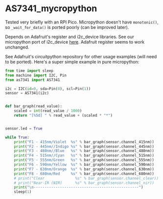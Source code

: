 # AS7341_mycropython

Tested very briefly with an RPI Pico. Micropython doesn't have `monotonic()`, so
`_wait_for_data()` is ported poorly (can be improved later).

Depends on Adafruit's register and i2c_device libraries. See our micropython port of
i2c_device [here](https://github.com/AHSPC/adafruit_i2c_device_micropython). Adafruit register seems to work unchanged.

See Adafruit's circuitpython repository for other usage examples (will need to be ported).
Here's a super simple example in pure micropython:
```python
from time import sleep
from machine import I2C, Pin
from as7341 import AS7341

i2c = I2C(id=0, sda=Pin(0), scl=Pin(1))
sensor = AS7341(i2c)


def bar_graph(read_value):
    scaled = int(read_value / 1000)
    return "[%5d] " % read_value + (scaled * "*")


sensor.led = True

while True:
    print("F1 - 415nm/Violet  %s" % bar_graph(sensor.channel_415nm))
    print("F2 - 445nm//Indigo %s" % bar_graph(sensor.channel_445nm))
    print("F3 - 480nm//Blue   %s" % bar_graph(sensor.channel_480nm))
    print("F4 - 515nm//Cyan   %s" % bar_graph(sensor.channel_515nm))
    print("F5 - 555nm/Green   %s" % bar_graph(sensor.channel_555nm))
    print("F6 - 590nm/Yellow  %s" % bar_graph(sensor.channel_590nm))
    print("F7 - 630nm/Orange  %s" % bar_graph(sensor.channel_630nm))
    print("F8 - 680nm/Red     %s" % bar_graph(sensor.channel_680nm))
    # print("Clear              %s" % bar_graph(sensor.channel_clear))
    # print("Near-IR (NIR)      %s" % bar_graph(sensor.channel_nir))
    print("\n------------------------------------------------")
    sleep(1)
```
